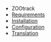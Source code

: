- ZOOtrack
- [Requirements](ZOOtrack/requirements.md)
- [Installation](ZOOtrack/installation.md)
- [Configuration](ZOOtrack/configuration.md)
- [Translation](ZOOtrack/translation.md)